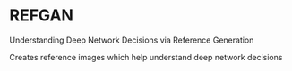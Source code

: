 # REFGAN
Understanding Deep Network Decisions via Reference Generation


Creates reference images which help understand deep network decisions
